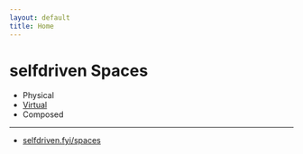 ```yaml
---
layout: default
title: Home
---
```


# selfdriven Spaces

- Physical
- [Virtual](/virtual/)
- Composed

---

- [selfdriven.fyi/spaces](https://www.selfdriven.fyi/spaces)

